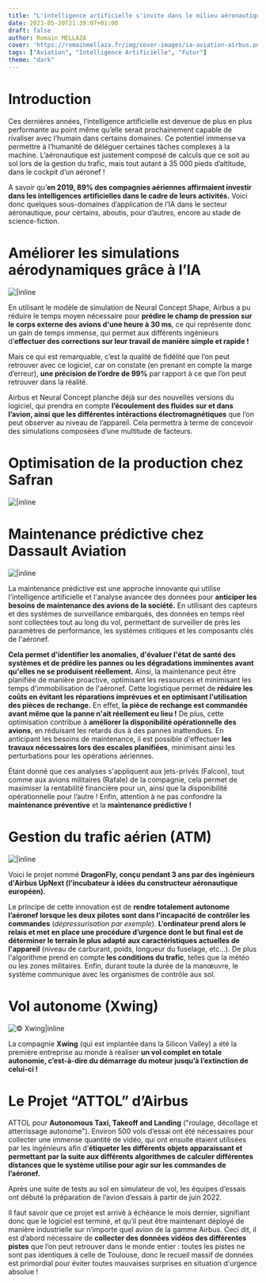 ```yaml
---
title: "L'intelligence artificielle s'invite dans le milieu aéronautique"
date: 2023-05-20T21:39:07+01:00
draft: false
author: Romain MELLAZA
cover: 'https://romainmellaza.fr/img/cover-images/ia-aviation-airbus.png'
tags: ["Aviation", "Intelligence Artificielle", "Futur"]
theme: "dark"
---
```

# Introduction
Ces dernières années, l’intelligence artificielle est devenue de plus en plus performante au point même qu’elle serait prochainement capable de rivaliser avec l’humain dans certains domaines. Ce potentiel immense va permettre à l’humanité de déléguer certaines tâches complexes à la machine. L’aéronautique est justement composé de calculs que ce soit au sol lors de la gestion du trafic, mais tout autant à 35 000 pieds d’altitude, dans le cockpit d’un aéronef !

A savoir qu’**en 2019, 89% des compagnies aériennes affirmaient investir dans les intelligences artificielles dans le cadre de leurs activités.** Voici donc quelques sous-domaines d’application de l’IA dans le secteur aéronautique, pour certains, aboutis, pour d’autres, encore au stade de science-fiction.

# Améliorer les simulations aérodynamiques grâce à l’IA
![|inline](https://romainmellaza.fr/img/ia-aviation/Conception.jpg)

En utilisant le modèle de simulation de Neural Concept Shape, Airbus a pu réduire le temps moyen nécessaire pour **prédire le champ de pression sur le corps externe des avions d'une heure à 30 ms**, ce qui représente donc un gain de temps immense, qui permet aux différents ingénieurs d’**effectuer des corrections sur leur travail de manière simple et rapide !**

Mais ce qui est remarquable, c’est la qualité de fidélité que l’on peut retrouver avec ce logiciel, car on constate (en prenant en compte la marge d’erreur), **une précision de l’ordre de 99%** par rapport à ce que l’on peut retrouver dans la réalité.

Airbus et Neural Concept planche déjà sur des nouvelles versions du logiciel, qui prendra en compte **l’écoulement des fluides sur et dans l’avion, ainsi que les différentes intéractions électromagnétiques** que l’on peut observer au niveau de l’appareil. Cela permettra à terme de concevoir des simulations composées d’une multitude de facteurs.

# Optimisation de la production chez Safran
![|inline](https://romainmellaza.fr/img/ia-aviation/Production.jpg)

# Maintenance prédictive chez Dassault Aviation
![|inline](https://romainmellaza.fr/img/ia-aviation/Maintenance.jpg)

La maintenance prédictive est une approche innovante qui utilise l'intelligence artificielle et l'analyse avancée des données pour **anticiper les besoins de maintenance des avions de la société.** En utilisant des capteurs et des systèmes de surveillance embarqués, des données en temps réel sont collectées tout au long du vol, permettant de surveiller de près les paramètres de performance, les systèmes critiques et les composants clés de l'aéronef.

**Cela permet d'identifier les anomalies, d'évaluer l'état de santé des systèmes et de prédire les pannes ou les dégradations imminentes avant qu'elles ne se produisent réellement.** Ainsi, la maintenance peut être planifiée de manière proactive, optimisant les ressources et minimisant les temps d'immobilisation de l'aéronef. Cette logistique permet de **réduire les coûts en évitant les réparations imprévues et en optimisant l'utilisation des pièces de rechange.** En effet, **la pièce de rechange est commandée avant même que la panne n'ait réellement eu lieu !** De plus, cette optimisation contribue à **améliorer la disponibilité opérationnelle des avions**, en réduisant les retards dus à des pannes inattendues. En anticipant les besoins de maintenance, il est possible d'effectuer **les travaux nécessaires lors des escales planifiées**, minimisant ainsi les perturbations pour les opérations aériennes.

Étant donné que ces analyses s'appliquent aux jets-privés (Falcon), tout comme aux avions militaires (Rafale) de la compagnie, cela permet de maximiser la rentabilité financière pour un, ainsi que la disponibilité opérationnelle pour l’autre !
Enfin, attention à ne pas confondre la **maintenance préventive** et la **maintenance prédictive !**

# Gestion du trafic aérien (ATM)
![|inline](https://romainmellaza.fr/img/ia-aviation/ATM-fuel.jpg)

Voici le projet nommé **DragonFly, conçu pendant 3 ans par des ingénieurs d'Airbus UpNext (l'incubateur à idées du constructeur aéronautique européen).**

Le principe de cette innovation est de **rendre totalement autonome l’aéronef lorsque les deux pilotes sont dans l’incapacité de contrôler les commandes** (*dépressurisation par exemple*). **L’ordinateur prend alors le relais et met en place une procédure d’urgence dont le but final est de déterminer le terrain le plus adapté aux caractéristiques actuelles de l'appareil** (niveau de carburant, poids, longueur du fuselage, etc…). De plus l'algorithme prend en compte **les conditions du trafic**, telles que la météo ou les zones militaires. Enfin, durant toute la durée de la manœuvre, le système communique avec les organismes de contrôle aux sol.

# Vol autonome (Xwing)
![© Xwing|inline](https://romainmellaza.fr/img/ia-aviation/xwing.png)

La compagnie **Xwing** (qui est implantée dans la Silicon Valley) a été la première entreprise au monde à réaliser **un vol complet en totale autonomie, c’est-à-dire du démarrage du moteur jusqu’à l’extinction de celui-ci !**

# Le Projet “ATTOL” d’Airbus
ATTOL pour **Autonomous Taxi, Takeoff and Landing** ("roulage, décollage et atterrissage autonome").
Environ 500 vols d’essai ont été nécessaires pour collecter une immense quantité de vidéo, qui ont ensuite étaient utilisées par les ingénieurs afin d’**étiqueter les différents objets apparaissant et permettant par la suite aux différents algorithmes de calculer différentes distances que le système utilise pour agir sur les commandes de l’aéronef.**

Après une suite de tests au sol en simulateur de vol, les équipes d’essais ont débuté la préparation de l’avion d’essais à partir de juin 2022.

Il faut savoir que ce projet est arrivé à échéance le mois dernier, signifiant donc que le logiciel est terminé, et qu’il peut être maintenant déployé de manière industrielle sur n’importe quel avion de la gamme Airbus. Ceci dit, il est d’abord nécessaire de **collecter des données vidéos des différentes pistes** que l’on peut retrouver dans le monde entier : toutes les pistes ne sont pas identiques à celle de Toulouse, donc le recueil massif de données est primordial pour éviter toutes mauvaises surprises en situation d'urgence absolue !